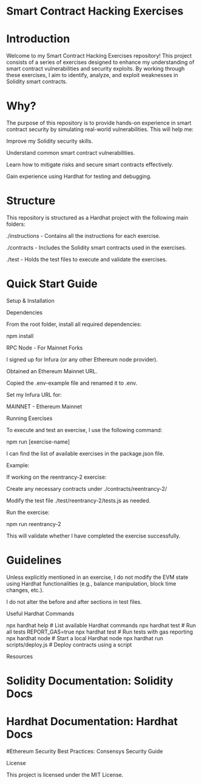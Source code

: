 # Smart Contract Hacking Exercises

# Introduction

Welcome to my Smart Contract Hacking Exercises repository! This project consists of a series of exercises designed to enhance my understanding of smart contract vulnerabilities and security exploits. By working through these exercises, I aim to identify, analyze, and exploit weaknesses in Solidity smart contracts.

# Why?

The purpose of this repository is to provide hands-on experience in smart contract security by simulating real-world vulnerabilities. This will help me:

Improve my Solidity security skills.

Understand common smart contract vulnerabilities.

Learn how to mitigate risks and secure smart contracts effectively.

Gain experience using Hardhat for testing and debugging.

# Structure

This repository is structured as a Hardhat project with the following main folders:

./instructions - Contains all the instructions for each exercise.

./contracts - Includes the Solidity smart contracts used in the exercises.

./test - Holds the test files to execute and validate the exercises.

# Quick Start Guide

Setup & Installation

Dependencies

From the root folder, install all required dependencies:

npm install

RPC Node - For Mainnet Forks

I signed up for Infura (or any other Ethereum node provider).

Obtained an Ethereum Mainnet URL.

Copied the .env-example file and renamed it to .env.

Set my Infura URL for:

MAINNET - Ethereum Mainnet

Running Exercises

To execute and test an exercise, I use the following command:

npm run [exercise-name]

I can find the list of available exercises in the package.json file.

Example:

If working on the reentrancy-2 exercise:

Create any necessary contracts under ./contracts/reentrancy-2/

Modify the test file ./test/reentrancy-2/tests.js as needed.

Run the exercise:

npm run reentrancy-2

This will validate whether I have completed the exercise successfully.

# Guidelines

Unless explicitly mentioned in an exercise, I do not modify the EVM state using Hardhat functionalities (e.g., balance manipulation, block time changes, etc.).

I do not alter the before and after sections in test files.

Useful Hardhat Commands

npx hardhat help             # List available Hardhat commands
npx hardhat test             # Run all tests
REPORT_GAS=true npx hardhat test  # Run tests with gas reporting
npx hardhat node             # Start a local Hardhat node
npx hardhat run scripts/deploy.js  # Deploy contracts using a script

Resources

# Solidity Documentation: Solidity Docs

# Hardhat Documentation: Hardhat Docs

#Ethereum Security Best Practices: Consensys Security Guide

License

This project is licensed under the MIT License.

